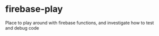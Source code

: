 # firebase-play
Place to play around with firebase functions, and investigate how to test and debug code
